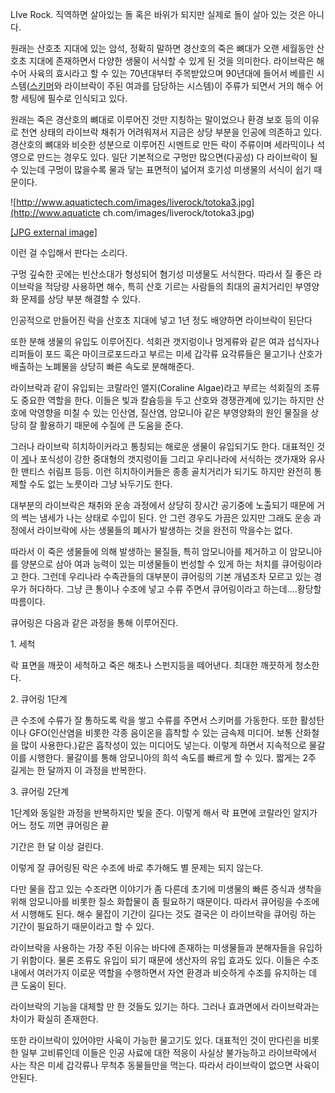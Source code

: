 LIve Rock. 직역하면 살아있는 돌 혹은 바위가 되지만 실제로 돌이 살아 있는 것은 아니다.

원래는 산호초 지대에 있는 암석, 정확히 말하면 경산호의 죽은 뼈대가 오랜 세월동안 산호초 지대에 존재하면서 다양한 생물이 서식할 수 있게
된 것을 의미한다. 라이브락은 해수어 사육의 효시라고 할 수 있는 70년대부터 주목받았으며 90년대에 들어서 베를린
시스템([스키머](%EC%8A%A4%ED%82%A4%EB%A8%B8.md)와 라이브락이 주된 여과를 담당하는 시스템)이 주류가 되면서
거의 해수 어항 세팅에 필수로 인식되고 있다.

원래는 죽은 경산호의 뼈대로 이루어진 것만 지칭하는 말이었으나 환경 보호 등의 이유로 천연 상태의 라이브락 채취가 어려워져서 지금은 상당
부분을 인공에 의존하고 있다. 경산호의 뼈대와 비슷한 성분으로 이루어진 시멘트로 만든 락이 주류이며 세라믹이나 석영으로 만드는 경우도 있다.
일단 기본적으로 구멍만 많으면(다공성) 다 라이브락이 될 수 있는데 구멍이 많을수록 물과 닿는 표면적이 넓어져 호기성 미생물의 서식이 쉽기
때문이다.

![http://www.aquatictech.com/images/liverock/totoka3.jpg](http://www.aquaticte
ch.com/images/liverock/totoka3.jpg)

[[JPG external image]](http://www.aquatictech.com/images/liverock/totoka3.jpg)

이런 걸 수입해서 판다는 소리다.

구멍 깊숙한 곳에는 빈산소대가 형성되어 혐기성 미생물도 서식한다. 따라서 질 좋은 라이브락을 적당량 사용하면 해수, 특히 산호 기르는
사람들의 최대의 골치거리인 부영양화 문제를 상당 부분 해결할 수 있다.

인공적으로 만들어진 락을 산호초 지대에 넣고 1년 정도 배양하면 라이브락이 된단다

또한 분해 생물의 유입도 이루어진다. 석회관 갯지렁이나 멍게류와 같은 여과 섭식자나 리퍼들이 포드 혹은 마이크로포드라고 부르는 미세 갑각류
요각류들은 물고기나 산호가 배출하는 노폐물을 상당히 빠른 속도로 분해해준다.

라이브락과 같이 유입되는 코랄라인 앨지(Coraline Algae)라고 부르는 석회질의 조류도 중요한 역할을 한다. 이들은 빛과 칼슘등을
두고 산호와 경쟁관계에 있기는 하지만 산호에 악영향을 미칠 수 있는 인산염, 질산염, 암모니아 같은 부영양화의 원인 물질을 상당히 잘
활용하기 때문에 수질에 큰 도움을 준다.

그러나 라이브락 히치하이커라고 통칭되는 해로운 생물이 유입되기도 한다. 대표적인 것이 [게](%EA%B2%8C.md)나 포식성이 강한
중대형의 갯지렁이들 그리고 우리나라에 서식하는 갯가재와 유사한 맨티스 쉬림프 등등. 이런 히치하이커들은 종종 골치거리가 되기도 하지만 완전히
통제할 수도 없는 노릇이라 그냥 놔두기도 한다.

대부분의 라이브락은 채취와 운송 과정에서 상당히 장시간 공기중에 노출되기 때문에 거의 썩는 냄세가 나는 상태로 수입이 된다. 안 그런 경우도
가끔은 있지만 그래도 운송 과정에서 라이브락에 사는 생물들의 폐사가 발생하는 것을 완전히 막을수는 없다.

따라서 이 죽은 생물들에 의해 발생하는 물질들, 특히 암모니아를 제거하고 이 암모니아를 양분으로 삼아 여과 능력이 있는 미생물들이 번성할 수
있게 하는 처치를 큐어링이라고 한다. 그런데 우리나라 수족관들의 대부분이 큐어링의 기본 개념조차 모르고 있는 경우가 허다하다. 그냥 큰
통이나 수조에 넣고 수류 주면서 큐어링이라고 하는데....황당할 따름이다.

큐어링은 다음과 같은 과정을 통해 이루어진다.

1\. 세척

락 표면을 깨끗이 세척하고 죽은 해초나 스펀지등을 떼어낸다. 최대한 깨끗하게 청소한다.

2\. 큐어링 1단계

큰 수조에 수류가 잘 통하도록 락을 쌓고 수류를 주면서 스키머를 가동한다. 또한 활성탄이나 GFO(인산염을 비롯한 각종 음이온을 흡착할 수
있는 금속제 미디어. 보통 산화철을 많이 사용한다.)같은 흡착성이 있는 미디어도 넣는다. 이렇게 하면서 지속적으로 물갈이를 시행한다.
물갈이를 통해 암모니아의 희석 속도를 빠르게 할 수 있다. 짧게는 2주 길게는 한 달까지 이 과정을 반복한다.

3\. 큐어링 2단계

1단계와 동일한 과정을 반복하지만 빛을 준다. 이렇게 해서 락 표면에 코랄라인 알지가 어느 정도 끼면 큐어링은 끝

기간은 한 달 이상 걸린다.

이렇게 잘 큐어링된 락은 수조에 바로 추가해도 별 문제는 되지 않는다.

다만 물을 잡고 있는 수조라면 이야기가 좀 다른데 초기에 미생물의 빠른 증식과 생착을 위해 암모니아를 비롯한 질소 화합물이 좀 필요하기
때문이다. 따라서 큐어링을 수조에서 시행해도 된다. 해수 물잡이 기간이 길다는 것도 결국은 이 라이브락을 큐어링 하는 기간이 필요하기
때문이라고 할 수 있다.

라이브락을 사용하는 가장 주된 이유는 바다에 존재하는 미생물들과 분해자들을 유입하기 위함이다. 물론 조류도 유입이 되기 때문에 생산자의 유입
효과도 있다. 이들은 수조내에서 여러가지 이로운 역할을 수행하면서 자연 환경과 비슷하게 수조를 유지하는 데 큰 도움이 된다.

라이브락의 기능을 대체할 만 한 것들도 있기는 하다. 그러나 효과면에서 라이브락과는 차이가 확실히 존재한다.

또한 라이브락이 있어야만 사육이 가능한 물고기도 있다. 대표적인 것이 만다린을 비롯한 일부 고비류인데 이들은 인공 사료에 대한 적응이 사실상
불가능하고 라이브락에서 사는 작은 미세 갑각류나 무척추 동물들만을 먹는다. 따라서 라이브락이 없으면 사육이 안된다.


